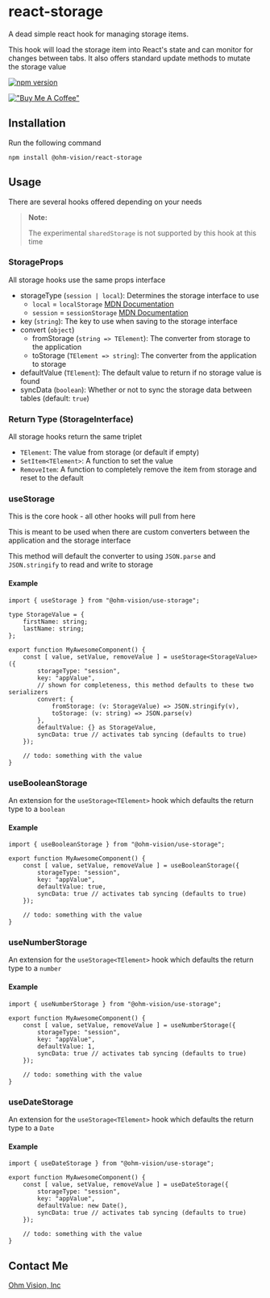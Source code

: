 # react-storage
A dead simple react hook for managing storage items.

This hook will load the storage item into React's state and can monitor for changes between tabs. It also offers standard update methods to mutate the storage value

[![npm version](https://badge.fury.io/js/@ohm-vision%2Freact-storage.svg)](https://badge.fury.io/js/@ohm-vision%2Freact-storage)

[!["Buy Me A Coffee"](https://www.buymeacoffee.com/assets/img/custom_images/orange_img.png)](https://buymeacoffee.com/1kom)

## Installation
Run the following command
```
npm install @ohm-vision/react-storage
```

## Usage
There are several hooks offered depending on your needs

> **Note:**
>
> The experimental `sharedStorage` is not supported by this hook at this time

### StorageProps
All storage hooks use the same props interface

* storageType (`session | local`): Determines the storage interface to use
  * `local` = `localStorage` [MDN Documentation](https://developer.mozilla.org/en-US/docs/Web/API/Window/localStorage)
  * `session` = `sessionStorage` [MDN Documentation](https://developer.mozilla.org/en-US/docs/Web/API/Window/sessionStorage)
* key (`string`): The key to use when saving to the storage interface
* convert (`object`)
  * fromStorage (`string => TElement`): The converter from storage to the application
  * toStorage (`TElement => string`): The converter from the application to storage
* defaultValue (`TElement`): The default value to return if no storage value is found
* syncData (`boolean`): Whether or not to sync the storage data between tables (default: `true`)

### Return Type (StorageInterface<TElement>)
All storage hooks return the same triplet

* `TElement`: The value from storage (or default if empty)
* `SetItem<TElement>`: A function to set the value
* `RemoveItem`: A function to completely remove the item from storage and reset to the default

### useStorage<TElement>
This is the core hook - all other hooks will pull from here

This is meant to be used when there are custom converters between the application and the storage interface

This method will default the converter to using `JSON.parse` and `JSON.stringify` to read and write to storage

#### Example
```tsx
import { useStorage } from "@ohm-vision/use-storage";

type StorageValue = {
    firstName: string;
    lastName: string;
};

export function MyAwesomeComponent() {
    const [ value, setValue, removeValue ] = useStorage<StorageValue>({
        storageType: "session",
        key: "appValue",
        // shown for completeness, this method defaults to these two serializers
        convert: {
            fromStorage: (v: StorageValue) => JSON.stringify(v),
            toStorage: (v: string) => JSON.parse(v)
        },
        defaultValue: {} as StorageValue,
        syncData: true // activates tab syncing (defaults to true)
    });

    // todo: something with the value
}
```

### useBooleanStorage
An extension for the `useStorage<TElement>` hook which defaults the return type to a `boolean`

#### Example
```tsx
import { useBooleanStorage } from "@ohm-vision/use-storage";

export function MyAwesomeComponent() {
    const [ value, setValue, removeValue ] = useBooleanStorage({
        storageType: "session",
        key: "appValue",
        defaultValue: true,
        syncData: true // activates tab syncing (defaults to true)
    });

    // todo: something with the value
}
```

### useNumberStorage
An extension for the `useStorage<TElement>` hook which defaults the return type to a `number`

#### Example
```tsx
import { useNumberStorage } from "@ohm-vision/use-storage";

export function MyAwesomeComponent() {
    const [ value, setValue, removeValue ] = useNumberStorage({
        storageType: "session",
        key: "appValue",
        defaultValue: 1,
        syncData: true // activates tab syncing (defaults to true)
    });

    // todo: something with the value
}
```

### useDateStorage
An extension for the `useStorage<TElement>` hook which defaults the return type to a `Date`

#### Example
```tsx
import { useDateStorage } from "@ohm-vision/use-storage";

export function MyAwesomeComponent() {
    const [ value, setValue, removeValue ] = useDateStorage({
        storageType: "session",
        key: "appValue",
        defaultValue: new Date(),
        syncData: true // activates tab syncing (defaults to true)
    });

    // todo: something with the value
}
```

## Contact Me
[Ohm Vision, Inc](https://ohmvision.com)
